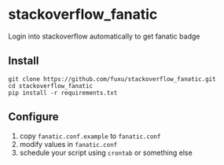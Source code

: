 # stackoverflow_fanatic
Login into stackoverflow automatically to get fanatic badge

## Install
```
git clone https://github.com/fuxu/stackoverflow_fanatic.git
cd stackoverflow_fanatic
pip install -r requirements.txt
```

## Configure
1. copy `fanatic.conf.example` to `fanatic.conf`
2. modify values in `fanatic.conf`
3. schedule your script using `crontab` or something else
